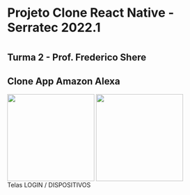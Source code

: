 <h1>Projeto Clone React Native - Serratec 2022.1<h1>
<h2>Turma 2 - Prof. Frederico Shere</h2>
<h2>Clone App Amazon Alexa</h2>



<div align="left">
    <img align="center" src="https://i.imgur.com/Wr6Fxgz.png" width="200px">
    <img align="center" src="https://i.imgur.com/ecMNc7s.png" width="200px">
</div
<h1>Telas LOGIN / DISPOSITIVOS<h1>
<br><br>